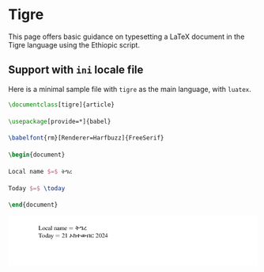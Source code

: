# Tigre

This page offers basic guidance on typesetting a LaTeX document in the
Tigre language using the Ethiopic script.

## Support with `ini` locale file

Here is a minimal sample file with `tigre` as the main language, with `luatex`.

```tex
\documentclass[tigre]{article}

\usepackage[provide=*]{babel}

\babelfont{rm}[Renderer=Harfbuzz]{FreeSerif}

\begin{document}

Local name $=$ ትግረ

Today $=$ \today

\end{document}
```

![](../media/locale-tigre.png)